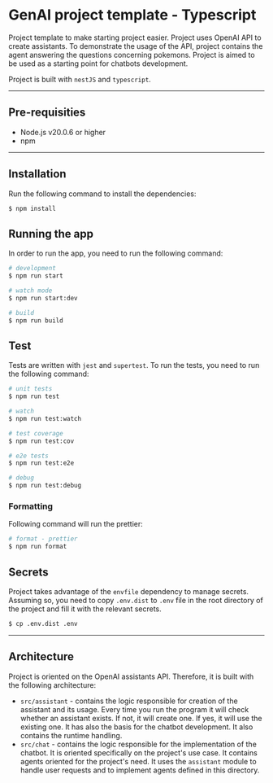 # GenAI project template - Typescript

Project template to make starting project easier. Project uses OpenAI API to create assistants. To demonstrate the usage of the API, project contains the agent answering the questions concerning pokemons. Project is aimed to be used as a starting point for chatbots development.

Project is built with `nestJS` and `typescript`.

---

## Pre-requisities

- Node.js v20.0.6 or higher
- npm

---

## Installation

Run the following command to install the dependencies:

```bash
$ npm install
```

## Running the app

In order to run the app, you need to run the following command:

```bash
# development
$ npm run start

# watch mode
$ npm run start:dev

# build
$ npm run build
```

## Test

Tests are written with `jest` and `supertest`. To run the tests, you need to run the following command:

```bash
# unit tests
$ npm run test

# watch
$ npm run test:watch

# test coverage
$ npm run test:cov

# e2e tests
$ npm run test:e2e

# debug
$ npm run test:debug
```

### Formatting

Following command will run the prettier:


```bash
# format - prettier
$ npm run format
```

## Secrets

Project takes advantage of the `envfile` dependency to manage secrets. Assuming so, you need to copy `.env.dist` to `.env` file in the root directory of the project and fill it with the relevant secrets.

```bash
$ cp .env.dist .env
```

---

## Architecture

Project is oriented on the OpenAI assistants API. Therefore, it is built with the following architecture:

 - `src/assistant` - contains the logic responsible for creation of the assistant and its usage. Every time you run the program it will check whether an assistant exists. If not, it will create one. If yes, it will use the existing one. It has also the basis for the chatbot development. It also contains the runtime handling.
- `src/chat` - contains the logic responsible for the implementation of the chatbot. It is oriented specifically on the project's use case. It contains agents oriented for the project's need. It uses the `assistant` module to handle user requests and to implement agents defined in this directory.